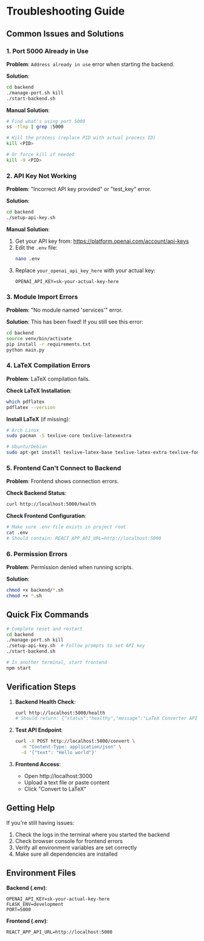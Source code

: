 # Troubleshooting Guide

## Common Issues and Solutions

### 1. Port 5000 Already in Use

**Problem**: `Address already in use` error when starting the backend.

**Solution**:
```bash
cd backend
./manage-port.sh kill
./start-backend.sh
```

**Manual Solution**:
```bash
# Find what's using port 5000
ss -tlnp | grep :5000

# Kill the process (replace PID with actual process ID)
kill <PID>

# Or force kill if needed
kill -9 <PID>
```

### 2. API Key Not Working

**Problem**: "Incorrect API key provided" or "test_key" error.

**Solution**:
```bash
cd backend
./setup-api-key.sh
```

**Manual Solution**:
1. Get your API key from: https://platform.openai.com/account/api-keys
2. Edit the `.env` file:
   ```bash
   nano .env
   ```
3. Replace `your_openai_api_key_here` with your actual key:
   ```
   OPENAI_API_KEY=sk-your-actual-key-here
   ```

### 3. Module Import Errors

**Problem**: "No module named 'services'" error.

**Solution**: This has been fixed! If you still see this error:
```bash
cd backend
source venv/bin/activate
pip install -r requirements.txt
python main.py
```

### 4. LaTeX Compilation Errors

**Problem**: LaTeX compilation fails.

**Check LaTeX Installation**:
```bash
which pdflatex
pdflatex --version
```

**Install LaTeX** (if missing):
```bash
# Arch Linux
sudo pacman -S texlive-core texlive-latexextra

# Ubuntu/Debian
sudo apt-get install texlive-latex-base texlive-latex-extra texlive-fonts-recommended
```

### 5. Frontend Can't Connect to Backend

**Problem**: Frontend shows connection errors.

**Check Backend Status**:
```bash
curl http://localhost:5000/health
```

**Check Frontend Configuration**:
```bash
# Make sure .env file exists in project root
cat .env
# Should contain: REACT_APP_API_URL=http://localhost:5000
```

### 6. Permission Errors

**Problem**: Permission denied when running scripts.

**Solution**:
```bash
chmod +x backend/*.sh
chmod +x *.sh
```

## Quick Fix Commands

```bash
# Complete reset and restart
cd backend
./manage-port.sh kill
./setup-api-key.sh  # Follow prompts to set API key
./start-backend.sh

# In another terminal, start frontend
npm start
```

## Verification Steps

1. **Backend Health Check**:
   ```bash
   curl http://localhost:5000/health
   # Should return: {"status":"healthy","message":"LaTeX Converter API is running"}
   ```

2. **Test API Endpoint**:
   ```bash
   curl -X POST http://localhost:5000/convert \
     -H "Content-Type: application/json" \
     -d '{"text": "Hello world"}'
   ```

3. **Frontend Access**:
   - Open http://localhost:3000
   - Upload a text file or paste content
   - Click "Convert to LaTeX"

## Getting Help

If you're still having issues:

1. Check the logs in the terminal where you started the backend
2. Check browser console for frontend errors
3. Verify all environment variables are set correctly
4. Make sure all dependencies are installed

## Environment Files

**Backend (.env)**:
```
OPENAI_API_KEY=sk-your-actual-key-here
FLASK_ENV=development
PORT=5000
```

**Frontend (.env)**:
```
REACT_APP_API_URL=http://localhost:5000
```
